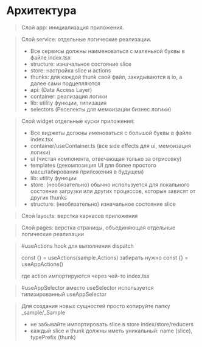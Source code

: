 # Архитектура

>Слой app: инициализация приложения.

>Слой service: отдельные логические реализации.
>+ Все сервисы должны наименоваться с маленькой буквы в файле index.tsx
>+ structure: изначальное состояние slice
>+ store: настройка slice и actions
>+ thunks: для каждой thunk свой файл, закидываются в io, а далее сами подцепляются
>+ api: (Data Access Layer)
>+ container: реализация логики
>+ lib: utility функции, типизация
>+ selectors (Реселекты для мемоизации бизнес логики)

>Слой widget отдельные куски приложения:
>+ Все виджеты должны именоваться с большой буквы в файле index.tsx
>+ container/useContainer.ts (все side effects для ui, мемоизация логики)
>+ ui (чистая компонента, отвечающая только за отрисовку)
>+ templates (декомпозиция UI для более простого масштабирования приложения в будущем)
>+ lib: utility функции
>+ store: (необязательно) обычно используется для локального состояния загрузки или других процессов, которые зависят от других thunks
>+ structure: (необязательно) изначальное состояние slice
>

>Слой layouts: верстка каркасов приложения

>Слой pages: верстка страницы, объединяющая отдельные логические реализации

> #useActions
> hook для выполнения dispatch
>
> const {} = useActions(sample.Actions)
> забирать нужно const {} = useAppActions()
>
> где action импортируются через чей-то index.tsx

> #useAppSelector
> вместо useSelector используется типизированный useAppSelector

> Для создания новых сущностей просто копируйте папку _sample/_Sample
>
>+ не забывайте импортировать slice в store index/store/reducers
>+ каждый slice и thunk должны иметь уникальный: name (slice), typePrefix (thunk)
